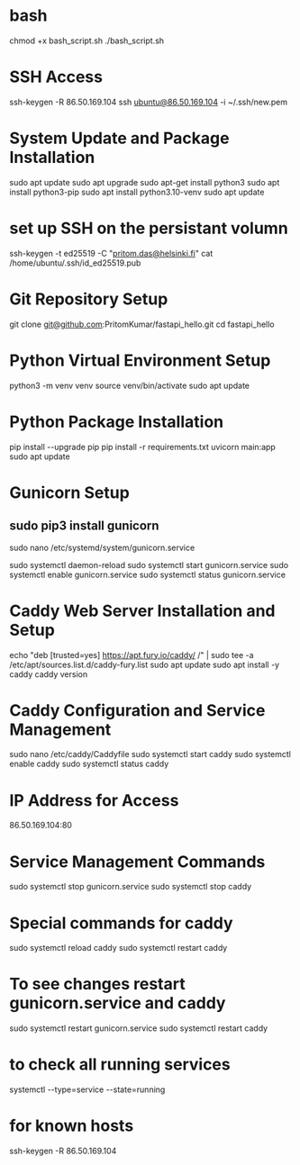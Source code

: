 # bash
chmod +x bash_script.sh
./bash_script.sh

# SSH Access
ssh-keygen -R 86.50.169.104
ssh ubuntu@86.50.169.104 -i ~/.ssh/new.pem

# System Update and Package Installation
sudo apt update
sudo apt upgrade
sudo apt-get install python3
sudo apt install python3-pip
sudo apt install python3.10-venv
sudo apt update

# set up SSH on the persistant volumn
ssh-keygen -t ed25519 -C "pritom.das@helsinki.fi"
cat /home/ubuntu/.ssh/id_ed25519.pub

# Git Repository Setup
git clone git@github.com:PritomKumar/fastapi_hello.git
cd fastapi_hello

# Python Virtual Environment Setup
python3 -m venv venv
source venv/bin/activate
sudo apt update

# Python Package Installation
pip install --upgrade pip
pip install -r requirements.txt
uvicorn main:app
sudo apt update

# Gunicorn Setup
## sudo pip3 install gunicorn 
sudo nano /etc/systemd/system/gunicorn.service

sudo systemctl daemon-reload
sudo systemctl start gunicorn.service
sudo systemctl enable gunicorn.service
sudo systemctl status gunicorn.service


# Caddy Web Server Installation and Setup
echo "deb [trusted=yes] https://apt.fury.io/caddy/ /" | sudo tee -a /etc/apt/sources.list.d/caddy-fury.list
sudo apt update
sudo apt install -y caddy
caddy version

# Caddy Configuration and Service Management
sudo nano /etc/caddy/Caddyfile
sudo systemctl start caddy
sudo systemctl enable caddy
sudo systemctl status caddy

# IP Address for Access
86.50.169.104:80

# Service Management Commands
sudo systemctl stop gunicorn.service
sudo systemctl stop caddy

# Special commands for caddy
sudo systemctl reload caddy
sudo systemctl restart caddy

# To see changes restart gunicorn.service and caddy
sudo systemctl restart gunicorn.service
sudo systemctl restart caddy

# to check all running services
systemctl --type=service --state=running

# for known hosts
ssh-keygen -R 86.50.169.104
